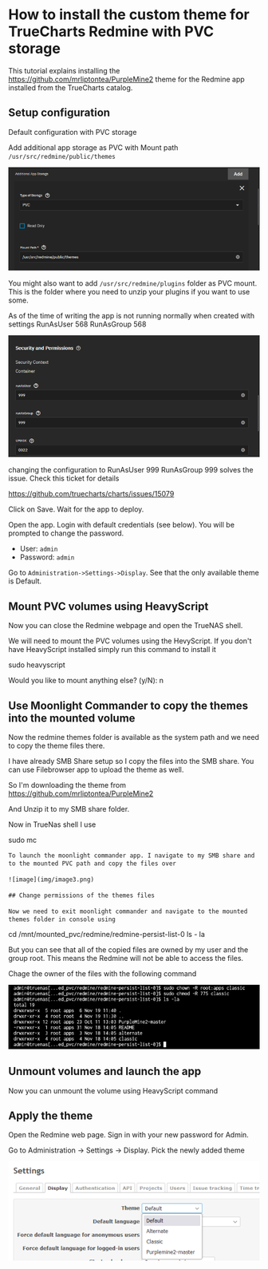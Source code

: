 # How to install the custom theme for TrueCharts Redmine with PVC storage

This tutorial explains installing the https://github.com/mrliptontea/PurpleMine2 theme for the Redmine app installed from the TrueCharts catalog.

## Setup configuration

Default configuration with PVC storage

Add additional app storage as PVC with Mount path `/usr/src/redmine/public/themes`

![image](img/image1.png)

You might also want to add `/usr/src/redmine/plugins` folder as PVC mount. This is the folder where you need to unzip your plugins if you want to use some.

As of the time of writing the app is not running normally when created with settings RunAsUser 568 RunAsGroup 568

![image](img/image2.png)

changing the configuration to RunAsUser 999 RunAsGroup 999 solves the issue. Check this ticket for details

https://github.com/truecharts/charts/issues/15079

Click on Save. Wait for the app to deploy.

Open the app. Login with default credentials (see below). You will be prompted to change the password.

- User: `admin`
- Password: `admin`

Go to `Administration->Settings->Display`. See that the only available theme is Default.

## Mount PVC volumes using HeavyScript

Now you can close the Redmine webpage and open the TrueNAS shell.

We will need to mount the PVC volumes using the HevyScript. If you don't have HeavyScript installed simply run this command to install it

sudo heavyscript

Would you like to mount anything else? (y/N): n

## Use Moonlight Commander to copy the themes into the mounted volume

Now the redmine themes folder is available as the system path and we need to copy the theme files there.

I have already SMB Share setup so I copy the files into the SMB share. You can use Filebrowser app to upload the theme as well.

So I'm downloading the theme from https://github.com/mrliptontea/PurpleMine2

And Unzip it to my SMB share folder.

Now in TrueNas shell I use

sudo mc

```
To launch the moonlight commander app. I navigate to my SMB share and to the mounted PVC path and copy the files over

![image](img/image3.png)

## Change permissions of the themes files

Now we need to exit moonlight commander and navigate to the mounted themes folder in console using

```

cd /mnt/mounted_pvc/redmine/redmine-persist-list-0
ls - la

But you can see that all of the copied files are owned by my user and the group root. This means the Redmine will not be able to access the files.

Chage the owner of the files with the following command

![image](img/image5.png)

## Unmount volumes and launch the app

Now you can unmount the volume using HeavyScript command

## Apply the theme

Open the Redmine web page. Sign in with your new password for Admin.

Go to Administration -> Settings -> Display. Pick the newly added theme

![image](img/image6.png)
